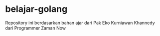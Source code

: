 # belajar-golang
Repository ini berdasarkan bahan ajar dari Pak Eko Kurniawan Khannedy dari Programmer Zaman Now 
